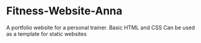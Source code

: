 # Fitness-Website-Anna
A portfolio website for a personal trainer.
Basic HTML and CSS
Can be used as a template for static websites
